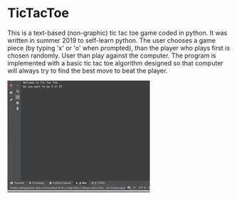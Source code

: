 # TicTacToe
This is a text-based (non-graphic) tic tac toe game coded in python. It was written in summer 2019 to self-learn python. 
The user chooses a game piece (by typing 'x' or 'o' when prompted), than the player who plays first is chosen randomly. User than play against the computer. The program is implemented with a basic tic tac toe algorithm designed so that computer will always try to find the best move to beat the player.


![](python_tictactie_demo2.gif)

